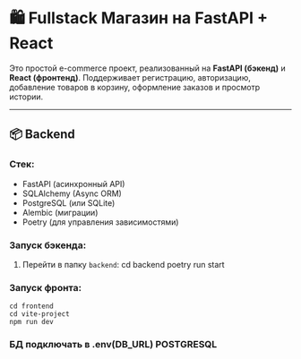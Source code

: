 # 🛍️ Fullstack Магазин на FastAPI + React

Это простой e-commerce проект, реализованный на **FastAPI (бэкенд)** и **React (фронтенд)**. Поддерживает регистрацию, авторизацию, добавление товаров в корзину, оформление заказов и просмотр истории.

---

## 📦 Backend

### Стек:
- FastAPI (асинхронный API)
- SQLAlchemy (Async ORM)
- PostgreSQL (или SQLite)
- Alembic (миграции)
- Poetry (для управления зависимостями)

### Запуск бэкенда:

1. Перейти в папку `backend`:
   cd backend
   poetry run start

### Запуск фронта:
    cd frontend
    cd vite-project
    npm run dev

### БД подключать в .env(DB_URL) POSTGRESQL
    